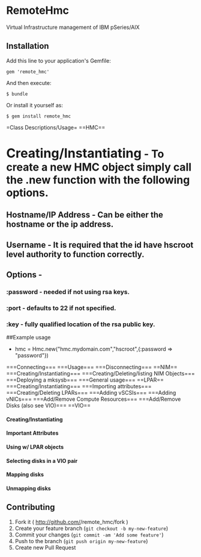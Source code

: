 ﻿# RemoteHmc

Virtual Infrastructure management of IBM pSeries/AIX

## Installation

Add this line to your application's Gemfile:

    gem 'remote_hmc'

And then execute:

    $ bundle

Or install it yourself as:

    $ gem install remote_hmc

=Class Descriptions/Usage=
==HMC==
# <big>Creating/Instantiating</big> - To create a new HMC object simply call the .new function with the following options.
## Hostname/IP Address - Can be either the hostname or the ip address.
## Username - It is required that the id have hscroot level authority to function correctly.
## Options -
### :password - needed if not using rsa keys.
### :port - defaults to 22 if not specified.
### :key - fully qualified location of the rsa public key.
##Example usage
* hmc = Hmc.new("hmc.mydomain.com","hscroot",{:password => "password"})

===Connecting===
===Usage===
===Disconnecting===
==NIM==
===Creating/Instantiating===
===Creating/Deleting/listing NIM Objects===
===Deploying a mksysb===
===General usage===
==LPAR==
===Creating/Instantiating===
===Importing attributes===
===Creating/Deleting LPARs===
===Adding vSCSIs===
===Adding vNICs===
===Add/Remove Compute Resources===
===Add/Remove Disks (also see VIO)===
==VIO==
#### Creating/Instantiating
#### Important Attributes
#### Using w/ LPAR objects
#### Selecting disks in a VIO pair
#### Mapping disks
#### Unmapping disks



## Contributing

1. Fork it ( http://github.com/<my-github-username>/remote_hmc/fork )
2. Create your feature branch (`git checkout -b my-new-feature`)
3. Commit your changes (`git commit -am 'Add some feature'`)
4. Push to the branch (`git push origin my-new-feature`)
5. Create new Pull Request

